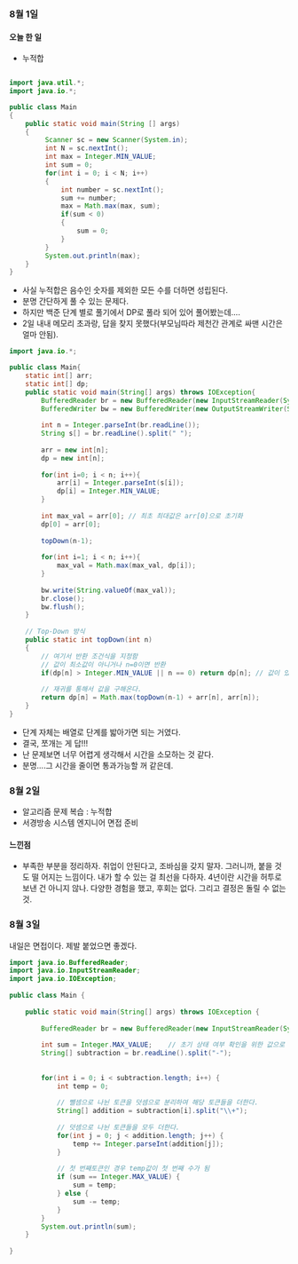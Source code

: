 ### 8월 1일
#### 오늘 한 일
- 누적합

```java

import java.util.*;
import java.io.*;

public class Main
{
    public static void main(String [] args)
    {
         Scanner sc = new Scanner(System.in);
         int N = sc.nextInt();
         int max = Integer.MIN_VALUE;
         int sum = 0;
         for(int i = 0; i < N; i++)
         {
             int number = sc.nextInt();
             sum += number;
             max = Math.max(max, sum);
             if(sum < 0)
             {
                 sum = 0;
             }
         }
         System.out.println(max);
    }
}

```
- 사실 누적합은 음수인 숫자를 제외한 모든 수를 더하면 성립된다.
- 분명 간단하게 풀 수 있는 문제다.
- 하지만 백준 단계 별로 풀기에서 DP로 풀라 되어 있어 풀어봤는데....
- 2일 내내 메모리 초과랑, 답을 찾지 못했다(부모님따라 제천간 관계로 싸맨 시간은 얼마 안됨).

``` java
import java.io.*;

public class Main{
    static int[] arr;
    static int[] dp;
    public static void main(String[] args) throws IOException{
        BufferedReader br = new BufferedReader(new InputStreamReader(System.in));
        BufferedWriter bw = new BufferedWriter(new OutputStreamWriter(System.out));
        
        int n = Integer.parseInt(br.readLine());
        String s[] = br.readLine().split(" ");
        
        arr = new int[n];
        dp = new int[n];
        
        for(int i=0; i < n; i++){
            arr[i] = Integer.parseInt(s[i]);
            dp[i] = Integer.MIN_VALUE; 
        }
        
        int max_val = arr[0]; // 최초 최대값은 arr[0]으로 초기화
        dp[0] = arr[0];
        
        topDown(n-1);
      
        for(int i=1; i < n; i++){
            max_val = Math.max(max_val, dp[i]);
        }
        
        bw.write(String.valueOf(max_val));
        br.close();
        bw.flush();
    }
    
    // Top-Down 방식
    public static int topDown(int n)
    {
        // 여기서 반환 조건식을 지정함
        // 값이 최소값이 아니거나 n=0이면 반환
        if(dp[n] > Integer.MIN_VALUE || n == 0) return dp[n]; // 값이 있거나 n이 0이면 반환
        
        // 재귀를 통해서 값을 구해온다.
        return dp[n] = Math.max(topDown(n-1) + arr[n], arr[n]);
    }
}

````
- 단계 자체는 배열로 단계를 밟아가면 되는 거였다. 
- 결국, 쪼개는 게 답!!!
- 난 문제보면 너무 어렵게 생각해서 시간을 소모하는 것 같다.
- 분명....그 시간을 줄이면 통과가능할 꺼 같은데.


### 8월 2일
- 알고리즘 문제 복습 :  누적합
- 서경방송 시스템 엔지니어 면접 준비

#### 느낀점
- 부족한 부분을 정리하자. 취업이 안된다고, 조바심을 갖지 말자. 그러니까, 붙을 것도 떨
어지는 느낌이다. 내가 할 수 있는 걸 최선을 다하자. 4년이란 시간을 허투로 보낸 건 아니지 않나.
다양한 경험을 했고, 후회는 없다. 그리고 결정은 돌릴 수 없는 것.

### 8월 3일
내일은 면접이다. 제발 붙었으면 좋겠다.


```java
import java.io.BufferedReader;
import java.io.InputStreamReader;
import java.io.IOException;
 
public class Main {
 
	public static void main(String[] args) throws IOException {
 
		BufferedReader br = new BufferedReader(new InputStreamReader(System.in));
 
		int sum = Integer.MAX_VALUE;	// 초기 상태 여부 확인을 위한 값으로 설정 
		String[] subtraction = br.readLine().split("-");
		
 
		for(int i = 0; i < subtraction.length; i++) {
			int temp = 0;
 
			// 뺄셈으로 나뉜 토큰을 덧셈으로 분리하여 해당 토큰들을 더한다.
			String[] addition = subtraction[i].split("\\+");
			
			// 덧셈으로 나뉜 토큰들을 모두 더한다. 
			for(int j = 0; j < addition.length; j++) {
				temp += Integer.parseInt(addition[j]);
			}
			
			// 첫 번째토큰인 경우 temp값이 첫 번째 수가 됨
			if (sum == Integer.MAX_VALUE) {
				sum = temp;
			} else {
				sum -= temp;
			}
		}
		System.out.println(sum);
	}
 
}
````

